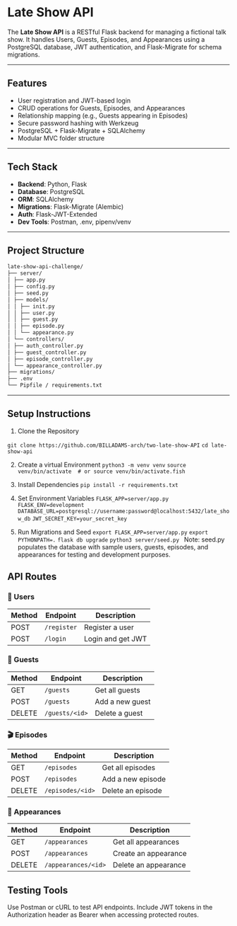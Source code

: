 # Late Show API

The **Late Show API** is a RESTful Flask backend for managing a fictional talk show. It handles Users, Guests, Episodes, and Appearances using a PostgreSQL database, JWT authentication, and Flask-Migrate for schema migrations.

---

## Features

- User registration and JWT-based login
- CRUD operations for Guests, Episodes, and Appearances
- Relationship mapping (e.g., Guests appearing in Episodes)
- Secure password hashing with Werkzeug
- PostgreSQL + Flask-Migrate + SQLAlchemy
- Modular MVC folder structure

---

## Tech Stack

- **Backend**: Python, Flask
- **Database**: PostgreSQL
- **ORM**: SQLAlchemy
- **Migrations**: Flask-Migrate (Alembic)
- **Auth**: Flask-JWT-Extended
- **Dev Tools**: Postman, .env, pipenv/venv

---

## Project Structure
```bash
late-show-api-challenge/
├── server/
│ ├── app.py
│ ├── config.py
│ ├── seed.py
│ ├── models/
│ │ ├── init.py
│ │ ├── user.py
│ │ ├── guest.py
│ │ ├── episode.py
│ │ └── appearance.py
│ └── controllers/
│ ├── auth_controller.py
│ ├── guest_controller.py
│ ├── episode_controller.py
│ └── appearance_controller.py
├── migrations/
├── .env
└── Pipfile / requirements.txt

```
---

## Setup Instructions

 1. Clone the Repository

`git clone https://github.com/BILLADAMS-arch/two-late-show-API`
`cd late-show-api`

 2. Create a virtual Environment
`python3 -m venv venv`
`source venv/bin/activate  # or source venv/bin/activate.fish`

 3. Install Dependencies
`pip install -r requirements.txt`

 4. Set Environment Variables
`FLASK_APP=server/app.py`
`FLASK_ENV=development`
`DATABASE_URL=postgresql://username:password@localhost:5432/late_show_db`
`JWT_SECRET_KEY=your_secret_key`

 5. Run Migrations and Seed
`export FLASK_APP=server/app.py`
`export PYTHONPATH=.`
`flask db upgrade`
`python3 server/seed.py `
Note: seed.py populates the database with sample users, guests, episodes, and appearances for testing and development purposes.

## API Routes

### 🔐 Users
| Method | Endpoint        | Description       |
|--------|-----------------|-------------------|
| POST   | `/register`     | Register a user   |
| POST   | `/login`        | Login and get JWT |

### 🎤 Guests
| Method | Endpoint       | Description         |
|--------|----------------|---------------------|
| GET    | `/guests`      | Get all guests      |
| POST   | `/guests`      | Add a new guest     |
| DELETE | `/guests/<id>` | Delete a guest      |

### 🎬 Episodes
| Method | Endpoint         | Description           |
|--------|------------------|-----------------------|
| GET    | `/episodes`      | Get all episodes      |
| POST   | `/episodes`      | Add a new episode     |
| DELETE | `/episodes/<id>` | Delete an episode     |

### 👥 Appearances
| Method | Endpoint             | Description                |
|--------|----------------------|----------------------------|
| GET    | `/appearances`       | Get all appearances        |
| POST   | `/appearances`       | Create an appearance       |
| DELETE | `/appearances/<id>`  | Delete an appearance       |

## Testing Tools
Use Postman or cURL to test API endpoints.
Include JWT tokens in the Authorization header as Bearer <token> when accessing protected routes.

